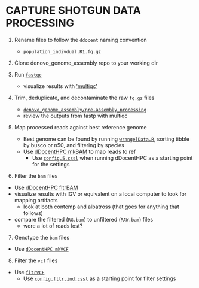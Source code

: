 # CAPTURE SHOTGUN DATA PROCESSING


1. Rename files to follow the `ddocent` naming convention
   * `population_indivdual.R1.fq.gz`

2. Clone denovo_genome_assembly repo to your working dir

3. Run [`fastqc`]()
    * visualize results with ['multiqc']()
  
4. Trim, deduplicate, and decontaminate the raw `fq.gz` files
    * [`denovo_genome_assembly/pre-assembly_processing`](https://github.com/philippinespire/denovo_genome_assembly/tree/main/pre-assembly_processing)
    * review the outputs from fastp with multiqc

5. Map processed reads against best reference genome
    * Best genome can be found by running [`wrangelData.R`](https://github.com/philippinespire/denovo_genome_assembly/tree/main/compare_assemblers), sorting tibble by busco or n50, and filtering by species 
    * Use [dDocentHPC mkBAM](https://github.com/cbirdlab/dDocentHPC) to map reads to ref
      * Use [`config.5.cssl`](https://github.com/cbirdlab/dDocentHPC/blob/master/configs/config.5.cssl) when running dDocentHPC as a starting point for the settings

6. Filter the `bam` files
  * Use [dDocentHPC fltrBAM](https://github.com/cbirdlab/dDocentHPC)
  * visualize results with IGV or equivalent on a local computer to look for mapping artifacts
    * look at both contemp and albatross (that goes for anything that follows)
  * compare the filtered (`RG.bam`) to unfiltered (`RAW.bam`) files
    * were a lot of reads lost?

7. Genotype the `bam` files
  * Use [`dDocentHPC mkVCF`](https://github.com/cbirdlab/dDocentHPC) 

8. Filter the `vcf` files
  * Use [`fltrVCF`](https://github.com/cbirdlab/fltrVCF)
    * Use [`config.fltr.ind.cssl`](https://github.com/cbirdlab/fltrVCF/blob/master/config_files/config.fltr.ind.cssl) as a starting point for filter settings

